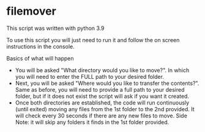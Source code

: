 # filemover

This script was written with python 3.9

To use this script you will just need to run it and follow the on screen instructions in the console.

Basics of what will happen
- You will be asked "What directory would you like to move?". In which you will need to enter the FULL path to your desired folder.
- Next, you will be asked "Where would you like to transfer the contents?". Same as before, you will need to provide a full path to your desired folder, but if it does not exist the script will ask if you want it created.
- Once both directories are established, the code will run continuously (until exited) moving any files from the 1st folder to the 2nd provided. It will check every 30 seconds if there are any new files to move. Side Note: it will skip any folders it finds in the 1st folder provided.